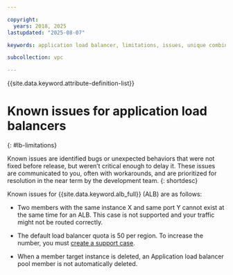 ```yaml
---

copyright:
  years: 2018, 2025
lastupdated: "2025-08-07"

keywords: application load balancer, limitations, issues, unique combinations, mapping, listener, pool, port

subcollection: vpc

---
```


{{site.data.keyword.attribute-definition-list}}

# Known issues for application load balancers
{: #lb-limitations}

Known issues are identified bugs or unexpected behaviors that were not fixed before release, but weren’t critical enough to delay it. These issues are communicated to you, often with workarounds, and are prioritized for resolution in the near term by the development team.
{: shortdesc}

Known issues for {{site.data.keyword.alb_full}} (ALB) are as follows: 

* Two members with the same instance X and same port Y cannot exist at the same time for an ALB. This case is not supported and your traffic might not be routed correctly.

* The default load balancer quota is 50 per region. To increase the number, you must [create a support case](/docs/account?topic=account-open-case).

* When a member target instance is deleted, an Application load balancer pool member is not automatically deleted.
